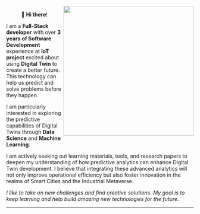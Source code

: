 <img src="https://github.com/user-attachments/assets/0d8458d6-5fa7-4b61-a9ed-56bda02c10e8" align="right" height="350">
<p align="center">👋 <b>Hi there</b>!</p>

I am a **Full-Stack developer** with over <b>3 years of Software Development</b> experience at <b>IoT project</b> excited about using **Digital Twin** to create a better future. This technology can help us predict and solve problems before they happen.

I am particularly interested in exploring the predictive capabilities of Digital Twins through **Data Science** and **Machine Learning**. 

I am actively seeking out learning materials, tools, and research papers to deepen my understanding of how predictive analytics can enhance Digital Twin development. I believe that integrating these advanced analytics will not only improve operational efficiency but also foster innovation in the realms of Smart Cities and the Industrial Metaverse.

*I like to take on new challenges and find creative solutions. My goal is to keep learning and help build amazing new technologies for the future*.
<hr>
